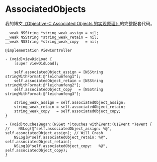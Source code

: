 # AssociatedObjects

我的博文[《Objective-C Associated Objects 的实现原理》](http://blog.leichunfeng.com/blog/2015/06/26/objective-c-associated-objects-implementation-principle/)的完整配套代码。

``` objc
__weak NSString *string_weak_assign = nil;
__weak NSString *string_weak_retain = nil;
__weak NSString *string_weak_copy   = nil;

@implementation ViewController

- (void)viewDidLoad {
    [super viewDidLoad];
    
    self.associatedObject_assign = [NSString stringWithFormat:@"leichunfeng1"];
    self.associatedObject_retain = [NSString stringWithFormat:@"leichunfeng2"];
    self.associatedObject_copy   = [NSString stringWithFormat:@"leichunfeng3"];

    string_weak_assign = self.associatedObject_assign;
    string_weak_retain = self.associatedObject_retain;
    string_weak_copy   = self.associatedObject_copy;
}

- (void)touchesBegan:(NSSet *)touches withEvent:(UIEvent *)event {
//    NSLog(@"self.associatedObject_assign: %@", self.associatedObject_assign); // Will Crash
    NSLog(@"self.associatedObject_retain: %@", self.associatedObject_retain);
    NSLog(@"self.associatedObject_copy:   %@", self.associatedObject_copy);
}
```
